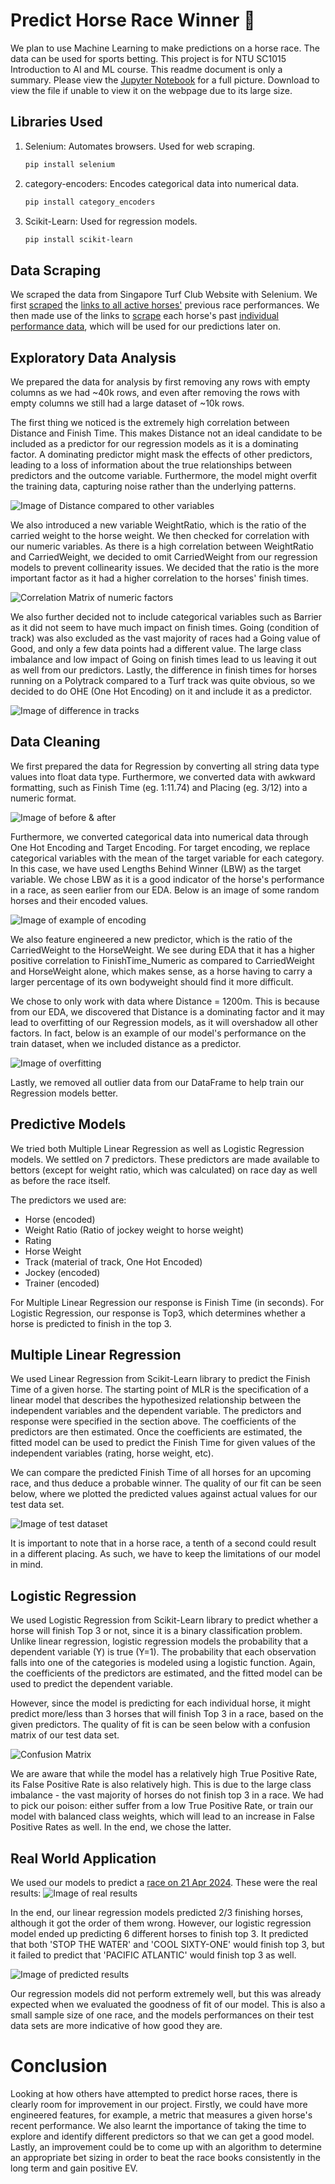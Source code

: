 # Predict Horse Race Winner 🏇
We plan to use Machine Learning to make predictions on a horse race. The data can be used for sports betting. This project is for NTU SC1015 Introduction to AI and ML course. This readme document is only a summary. Please view the [Jupyter Notebook](https://github.com/TAN-AIK-CHONG/Horse-Race-Prediction/blob/master/Horse_race_prediction_FINAL.ipynb) for a full picture. Download to view the file if unable to view it on the webpage due to its large size.

## Libraries Used

1. Selenium: Automates browsers. Used for web scraping.
    
    ```bash
    pip install selenium
    ```

2. category-encoders: Encodes categorical data into numerical data.

    ```bash
    pip install category_encoders
    ```

3. Scikit-Learn: Used for regression models.

    ```bash
    pip install scikit-learn
    ```

## Data Scraping
We scraped the data from Singapore Turf Club Website with Selenium. We first [scraped](https://github.com/TAN-AIK-CHONG/Horse-Race-Prediction/blob/master/Selenium%20Scraping/scrape_links.py) the [links to all active horses'](https://github.com/TAN-AIK-CHONG/Horse-Race-Prediction/blob/master/Selenium%20Scraping/horse_data.json) previous race performances. We then made use of the links to [scrape](https://github.com/TAN-AIK-CHONG/Horse-Race-Prediction/blob/master/Selenium%20Scraping/scrape_profiles.py) each horse's past [individual performance data](https://github.com/TAN-AIK-CHONG/Horse-Race-Prediction/blob/master/Selenium%20Scraping/horse_profiles.json), which will be used for our predictions later on.


## Exploratory Data Analysis
We prepared the data for analysis by first removing any rows with empty columns as we had ~40k rows, and even after removing the rows with empty columns we still had a large dataset of ~10k rows.

The first thing we noticed is the extremely high correlation between Distance and Finish Time. This makes Distance not an ideal candidate to be included as a predictor for our regression models as it is a dominating factor. A dominating predictor might mask the effects of other predictors, leading to a loss of information about the true relationships between predictors and the outcome variable. Furthermore, the model might overfit the training data, capturing noise rather than the underlying patterns.

![Image of Distance compared to other variables](https://github.com/TAN-AIK-CHONG/Horse-Race-Prediction/blob/master/images/EDADist.png)

We also introduced a new variable WeightRatio, which is the ratio of the carried weight to the horse weight. We then checked for correlation with our numeric variables. As there is a high correlation between WeightRatio and CarriedWeight, we decided to omit CarriedWeight from our regression models to prevent collinearity issues. We decided that the ratio is the more important factor as it had a higher correlation to the horses' finish times.

![Correlation Matrix of numeric factors](https://github.com/TAN-AIK-CHONG/Horse-Race-Prediction/blob/master/images/NumericFactors.png)

We also further decided not to include categorical variables such as Barrier as it did not seem to have much impact on finish times. Going (condition of track) was also excluded as the vast majority of races had a Going value of Good, and only a few data points had a different value. The large class imbalance and low impact of Going on finish times lead to us leaving it out as well from our predictors. Lastly, the difference in finish times for horses running on a Polytrack compared to a Turf track was quite obvious, so we decided to do OHE (One Hot Encoding) on it and include it as a predictor.

![Image of difference in tracks](https://github.com/TAN-AIK-CHONG/Horse-Race-Prediction/blob/master/images/trackDiff.png)

## Data Cleaning
We first prepared the data for Regression by converting all string data type values into float data type. Furthermore, we converted data with awkward formatting, such as Finish Time (eg. 1:11.74) and Placing (eg. 3/12) into a numeric format.

![Image of before & after](https://github.com/TAN-AIK-CHONG/Horse-Race-Prediction/blob/master/images/numericcleaning.png)

Furthermore, we converted categorical data into numerical data through One Hot Encoding and Target Encoding. For target encoding, we replace categorical variables with the mean of the target variable for each category. In this case, we have used Lengths Behind Winner (LBW) as the target variable. We chose LBW as it is a good indicator of the horse's performance in a race, as seen earlier from our EDA. Below is an image of some random horses and their encoded values.

![Image of example of encoding](https://github.com/TAN-AIK-CHONG/Horse-Race-Prediction/blob/master/images/encodedexample.png)

We also feature engineered a new predictor, which is the ratio of the CarriedWeight to the HorseWeight. We see during EDA that it has a higher positive correlation to FinishTime_Numeric as compared to CarriedWeight and HorseWeight alone, which makes sense, as a horse having to carry a larger percentage of its own bodyweight should find it more difficult.

We chose to only work with data where Distance = 1200m. This is because from our EDA, we discovered that Distance is a dominating factor and it may lead to overfitting of our Regression models, as it will overshadow all other factors. In fact, below is an example of our model's performance on the train dataset, when we included distance as a predictor. 

![Image of overfitting](https://github.com/TAN-AIK-CHONG/Horse-Race-Prediction/blob/master/images/overfitting.png)

Lastly, we removed all outlier data from our DataFrame to help train our Regression models better.

## Predictive Models
We tried both Multiple Linear Regression as well as Logistic Regression models. We settled on 7 predictors. These predictors are made available to bettors (except for weight ratio, which was calculated) on race day as well as before the race itself. 

The predictors we used are:
- Horse (encoded)
- Weight Ratio (Ratio of jockey weight to horse weight)
- Rating 
- Horse Weight
- Track (material of track, One Hot Encoded)
- Jockey (encoded)
- Trainer (encoded)

For Multiple Linear Regression our response is Finish Time (in seconds). For Logistic Regression, our response is Top3, which determines whether a horse is predicted to finish in the top 3.

## Multiple Linear Regression
We used Linear Regression from Scikit-Learn library to predict the Finish Time of a given horse. The starting point of MLR is the specification of a linear model that describes the hypothesized relationship between the independent variables and the dependent variable. The predictors and response were specified in the section above. The coefficients of the predictors are then estimated. Once the coefficients are estimated, the fitted model can be used to predict the Finish Time for given values of the independent variables (rating, horse weight, etc).

We can compare the predicted Finish Time of all horses for an upcoming race, and thus deduce a probable winner. The quality of our fit can be seen below, where we plotted the predicted values against actual values for our test data set.

![Image of test dataset](https://github.com/TAN-AIK-CHONG/Horse-Race-Prediction/blob/master/images/MLRtest.png)

It is important to note that in a horse race, a tenth of a second could result in a different placing. As such, we have to keep the limitations of our model in mind.

## Logistic Regression
We used Logistic Regression from Scikit-Learn library to predict whether a horse will finish Top 3 or not, since it is a binary classification problem. Unlike linear regression, logistic regression models the probability that a dependent variable (Y) is true (Y=1). The probability that each observation falls into one of the categories is modeled using a logistic function. Again, the coefficients of the predictors are estimated, and the fitted model can be used to predict the dependent variable.

However, since the model is predicting for each individual horse, it might predict more/less than 3 horses that will finish Top 3 in a race, based on the given predictors. The quality of fit is can be seen below with a confusion matrix of our test data set.

![Confusion Matrix](https://github.com/TAN-AIK-CHONG/Horse-Race-Prediction/blob/master/images/cfmatrix_log.png)

We are aware that while the model has a relatively high True Positive Rate, its False Positive Rate is also relatively high. This is due to the large class imbalance - the vast majority of horses do not finish top 3 in a race. We had to pick our poison: either suffer from a low True Positive Rate, or train our model with balanced class weights, which will lead to an increase in False Positive Rates as well. In the end, we chose the latter.

## Real World Application
We used our models to predict a [race on 21 Apr 2024](https://racing.turfclub.com.sg/en/race-results/?raceno=6&date=2024-04-21).
These were the real results:
![Image of real results](https://github.com/TAN-AIK-CHONG/Horse-Race-Prediction/blob/master/images/realresults.png)

In the end, our linear regression models predicted 2/3 finishing horses, although it got the order of them wrong. However, our logistic regression model ended up predicting 6 different horses to finish top 3. It predicted that both 'STOP THE WATER' and 'COOL SIXTY-ONE' would finish top 3, but it failed to predict that 'PACIFIC ATLANTIC' would finish top 3 as well. 

![Image of predicted results](https://github.com/TAN-AIK-CHONG/Horse-Race-Prediction/blob/master/images/predicted21apr.png)

Our regression models did not perform extremely well, but this was already expected when we evaluated the goodness of fit of our model. This is also a small sample size of one race, and the models performances on their test data sets are more indicative of how good they are.

# Conclusion
Looking at how others have attempted to predict horse races, there is clearly room for improvement in our project. Firstly, we could have more engineered features, for example, a metric that measures a given horse's recent performance. We also learnt the importance of taking the time to explore and identify different predictors so that we can get a good model. Lastly, an improvement could be to come up with an algorithm to determine an appropriate bet sizing in order to beat the race books consistently in the long term and gain positive EV.



